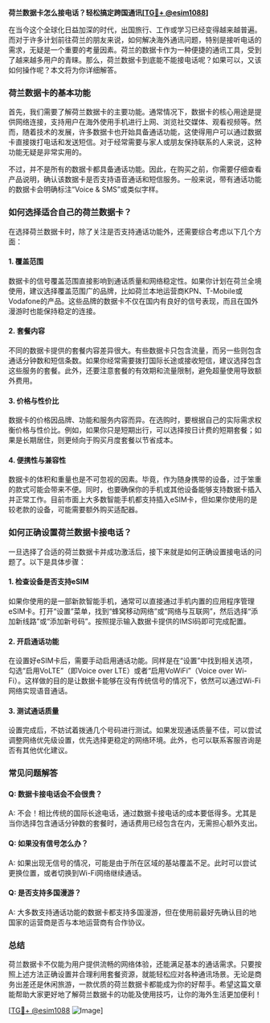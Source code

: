 **荷兰数据卡怎么接电话？轻松搞定跨国通讯[[TG💪+ @esim1088](https://t.me/s/esim1088)]**

在当今这个全球化日益加深的时代，出国旅行、工作或学习已经变得越来越普遍。而对于许多计划前往荷兰的朋友来说，如何解决海外通讯问题，特别是接听电话的需求，无疑是一个重要的考量因素。荷兰的数据卡作为一种便捷的通讯工具，受到了越来越多用户的青睐。那么，荷兰数据卡到底能不能接电话呢？如果可以，又该如何操作呢？本文将为你详细解答。

### 荷兰数据卡的基本功能

首先，我们需要了解荷兰数据卡的主要功能。通常情况下，数据卡的核心用途是提供网络连接，支持用户在海外使用手机进行上网、浏览社交媒体、观看视频等。然而，随着技术的发展，许多数据卡也开始具备通话功能，这使得用户可以通过数据卡直接拨打电话和发送短信。对于经常需要与家人或朋友保持联系的人来说，这种功能无疑是非常实用的。

不过，并不是所有的数据卡都具备通话功能。因此，在购买之前，你需要仔细查看产品说明，确认该数据卡是否支持语音通话和短信服务。一般来说，带有通话功能的数据卡会明确标注“Voice & SMS”或类似字样。

### 如何选择适合自己的荷兰数据卡？

在选择荷兰数据卡时，除了关注是否支持通话功能外，还需要综合考虑以下几个方面：

#### 1. **覆盖范围**
   数据卡的信号覆盖范围直接影响到通话质量和网络稳定性。如果你计划在荷兰全境使用，建议选择覆盖范围广的品牌，比如荷兰本地运营商KPN、T-Mobile或Vodafone的产品。这些品牌的数据卡不仅在国内有良好的信号表现，而且在国外漫游时也能保持稳定的连接。

#### 2. **套餐内容**
   不同的数据卡提供的套餐内容差异很大。有些数据卡只包含流量，而另一些则包含通话分钟数和短信条数。如果你经常需要拨打国际长途或接收短信，建议选择包含这些服务的套餐。此外，还要注意套餐的有效期和流量限制，避免超量使用导致额外费用。

#### 3. **价格与性价比**
   数据卡的价格因品牌、功能和服务内容而异。在选购时，要根据自己的实际需求权衡价格与性价比。例如，如果你只是短期出行，可以选择按日计费的短期套餐；如果是长期居住，则更倾向于购买月度套餐以节省成本。

#### 4. **便携性与兼容性**
   数据卡的体积和重量也是不可忽视的因素。毕竟，作为随身携带的设备，过于笨重的款式可能会带来不便。同时，也要确保你的手机或其他设备能够支持数据卡插入并正常工作。目前市面上大多数智能手机都支持插入eSIM卡，但如果你使用的是较老款的设备，可能需要额外购买适配器。

### 如何正确设置荷兰数据卡接电话？

一旦选择了合适的荷兰数据卡并成功激活后，接下来就是如何正确设置接电话的问题了。以下是具体步骤：

#### 1. **检查设备是否支持eSIM**
   如果你使用的是一部新款智能手机，通常可以直接通过手机内置的应用程序管理eSIM卡。打开“设置”菜单，找到“蜂窝移动网络”或“网络与互联网”，然后选择“添加新线路”或“添加新号码”。按照提示输入数据卡提供的IMSI码即可完成配置。

#### 2. **开启通话功能**
   在设置好eSIM卡后，需要手动启用通话功能。同样是在“设置”中找到相关选项，勾选“启用VoLTE”（即Voice over LTE）或者“启用VoWiFi”（Voice over Wi-Fi）。这样做的目的是让数据卡能够在没有传统信号的情况下，依然可以通过Wi-Fi网络实现语音通话。

#### 3. **测试通话质量**
   设置完成后，不妨试着拨通几个号码进行测试。如果发现通话质量不佳，可以尝试调整网络优先级设置，优先选择更稳定的网络环境。此外，也可以联系客服咨询是否有其他优化建议。

### 常见问题解答

#### Q: 数据卡接电话会不会很贵？
A: 不会！相比传统的国际长途电话，通过数据卡接电话的成本要低得多。尤其是当你选择包含通话分钟数的套餐时，通话费用已经包含在内，无需担心额外支出。

#### Q: 如果没有信号怎么办？
A: 如果出现无信号的情况，可能是由于所在区域的基站覆盖不足。此时可以尝试更换位置，或者切换到Wi-Fi网络继续通话。

#### Q: 是否支持多国漫游？
A: 大多数支持通话功能的数据卡都支持多国漫游，但在使用前最好先确认目的地国家的运营商是否与本地运营商有合作协议。

### 总结

荷兰数据卡不仅能为用户提供流畅的网络体验，还能满足基本的通话需求。只要按照上述方法正确设置并合理利用套餐资源，就能轻松应对各种通讯场景。无论是商务出差还是休闲旅游，一款优质的荷兰数据卡都能成为你的好帮手。希望这篇文章能帮助大家更好地了解荷兰数据卡的功能及使用技巧，让你的海外生活更加便利！

[[TG💪+ @esim1088](https://t.me/s/esim1088) ![Image](https://i.postimg.cc/4NQfJmqS/Snipaste-2025-05-13-00-14-12.png)]